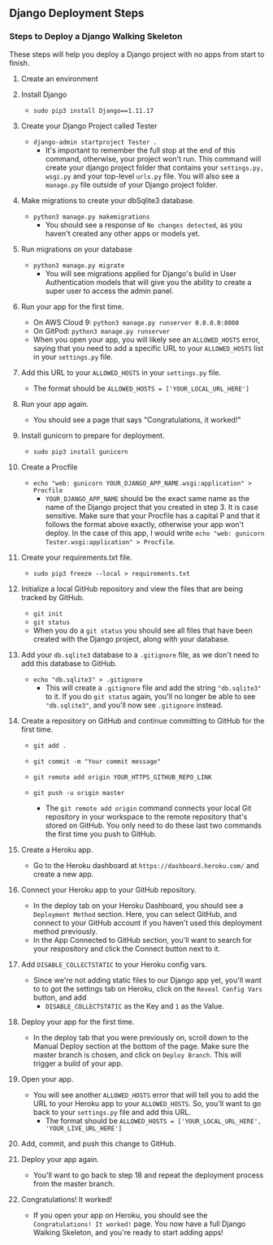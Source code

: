 ## Django Deployment Steps

### Steps to Deploy a Django Walking Skeleton

These steps will help you deploy a Django project with no apps from start to finish.

1. Create an environment

2. Install Django

   - `sudo pip3 install Django==1.11.17`

3. Create your Django Project called Tester

   - `django-admin startproject Tester .`
     - It's important to remember the full stop at the end of this command, otherwise, your project won't run. This command will create your django project folder that contains your `settings.py, wsgi.py` and your top-level `urls.py` file. You will also see a `manage.py` file outside of your Django project folder.

4. Make migrations to create your dbSqlite3 database.

   - `python3 manage.py makemigrations`
     - You should see a response of `No changes detected`, as you haven't created any other apps or models yet.

5. Run migrations on your database

   - `python3 manage.py migrate`
     - You will see migrations applied for Django's build in User Authentication models that will give you the ability to create a super user to access the admin panel.

6. Run your app for the first time.

   - On AWS Cloud 9: `python3 manage.py runserver 0.0.0.0:8080`
   - On GitPod: `python3 manage.py runserver`
   - When you open your app, you will likely see an `ALLOWED_HOSTS` error, saying that you need to add a specific URL to your `ALLOWED_HOSTS` list in your `settings.py` file.

7. Add this URL to your `ALLOWED_HOSTS` in your `settings.py` file.

   - The format should be `ALLOWED_HOSTS = ['YOUR_LOCAL_URL_HERE']`

8. Run your app again.

   - You should see a page that says "Congratulations, it worked!"

9. Install gunicorn to prepare for deployment.

   - `sudo pip3 install gunicorn`

10. Create a Procfile

    - `echo "web: gunicorn YOUR_DJANGO_APP_NAME.wsgi:application" > Procfile`
      - `YOUR_DJANGO_APP_NAME` should be the exact same name as the name of the Django project that you created in step 3. It is case sensitive. Make sure that your Procfile has a capital P and that it follows the format above exactly, otherwise your app won't deploy. In the case of this app, I would write `echo "web: gunicorn Tester.wsgi:application" > Procfile`. 

11. Create your requirements.txt file.

    - `sudo pip3 freeze --local > requirements.txt`

12. Initialize a local GitHub repository and view the files that are being tracked by GitHub.

    - `git init`
    - `git status`
    - When you do a `git status` you should see all files that have been created with the Django project, along with your database.

13. Add your `db.sqlite3` database to a `.gitignore` file, as we don't need to add this database to GitHub.
    - `echo "db.sqlite3" > .gitignore`
      - This will create a `.gitignore` file and add the string `"db.sqlite3"` to it. If you do `git status` again, you'll no longer be able to see `"db.sqlite3"`, and you'll now see `.gitignore` instead.
14. Create a repository on GitHub and continue committing to GitHub for the first time.

    - `git add .`
    - `git commit -m "Your commit message"`
    - `git remote add origin YOUR_HTTPS_GITHUB_REPO_LINK`
    - `git push -u origin master`

      - The `git remote add origin` command connects your local Git repository in your workspace to the remote repository that's stored on GitHub. You only need to do these last two commands the first time you push to GitHub.

15. Create a Heroku app.

    - Go to the Heroku dashboard at `https://dashboard.heroku.com/` and create a new app.

16. Connect your Heroku app to your GitHub repository.

    - In the deploy tab on your Heroku Dashboard, you should see a `Deployment Method` section. Here, you can select GitHub, and connect to your GitHub account if you haven't used this deployment method previously.
    - In the App Connected to GitHub section, you'll want to search for your respository and click the Connect button next to it.

17. Add `DISABLE_COLLECTSTATIC` to your Heroku config vars.

    - Since we're not adding static files to our Django app yet, you'll want to to got the settings tab on Heroku, click on the `Reveal Config Vars` button, and add
      - `DISABLE_COLLECTSTATIC` as the Key and `1` as the Value.

18. Deploy your app for the first time.

    - In the deploy tab that you were previously on, scroll down to the Manual Deploy section at the bottom of the page. Make sure the master branch is chosen, and click on `Deploy Branch`. This will trigger a build of your app.

19. Open your app.

    - You will see another `ALLOWED_HOSTS` error that will tell you to add the URL to your Heroku app to your `ALLOWED_HOSTS`. So, you'll want to go back to your `settings.py` file and add this URL.
      - The format should be `ALLOWED_HOSTS = ['YOUR_LOCAL_URL_HERE', 'YOUR_LIVE_URL_HERE']`

20. Add, commit, and push this change to GitHub.

21. Deploy your app again.

    - You'll want to go back to step 18 and repeat the deployment process from the master branch.

22. Congratulations! It worked!
    - If you open your app on Heroku, you should see the `Congratulations! It worked!` page. You now have a full Django Walking Skeleton, and you're ready to start adding apps!
